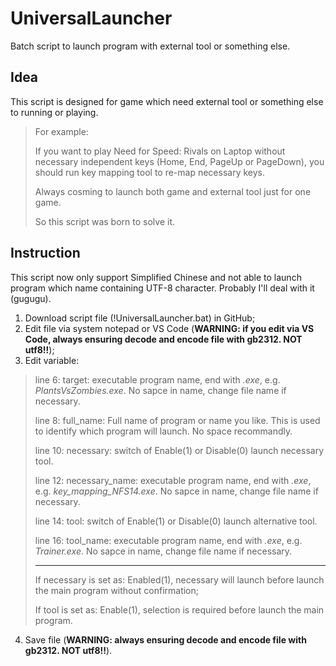 # UniversalLauncher
Batch script to launch program with external tool or something else.

## Idea
This script is designed for game which need external tool or something else to running or playing.
> For example:
> 
>   If you want to play Need for Speed: Rivals on Laptop without necessary independent keys (Home, End, PageUp or PageDown), you should run key mapping tool to re-map necessary keys.
>   
>   Always cosming to launch both game and external tool just for one game.
>   
>   So this script was born to solve it.

## Instruction
This script now only support Simplified Chinese and not able to launch program which name containing UTF-8 character. Probably I'll deal with it (gugugu).

1. Download script file (!UniversalLauncher.bat) in GitHub;
2. Edit file via system notepad or VS Code (**WARNING: if you edit via VS Code, always ensuring decode and encode file with gb2312. NOT utf8!!**);
3. Edit variable:
> line 6: target: executable program name, end with *.exe*, e.g. *PlantsVsZombies.exe*. No sapce in name, change file name if necessary.
> 
> line 8: full_name: Full name of program or name you like. This is used to identify which program will launch. No space recommandly.
> 
> line 10: necessary: switch of Enable(1) or Disable(0) launch necessary tool.
> 
> line 12: necessary_name: executable program name, end with *.exe*, e.g. *key_mapping_NFS14.exe*. No sapce in name, change file name if necessary.
> 
> line 14: tool: switch of Enable(1) or Disable(0) launch alternative tool.
> 
> line 16: tool_name: executable program name, end with *.exe*, e.g. *Trainer.exe*. No sapce in name, change file name if necessary.
>
> ------------------------------------------------------
> 
> If necessary is set as: Enabled(1), necessary will launch before launch the main program without confirmation;
> 
> If tool is set as: Enable(1), selection is required before launch the main program.
4. Save file (**WARNING: always ensuring decode and encode file with gb2312. NOT utf8!!**).

